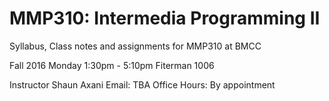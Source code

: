 # MMP310: Intermedia Programming II
Syllabus, Class notes and assignments for MMP310 at BMCC


Fall 2016
Monday 1:30pm - 5:10pm
Fiterman 1006

Instructor Shaun Axani
Email: TBA
Office Hours: By appointment




